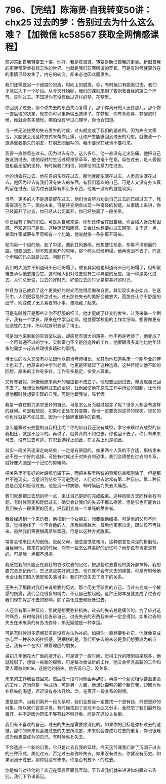 # 796、【完结】陈海贤·自我转变50讲：chx25 过去的梦：告别过去为什么这么难？【加微信 kc58567 获取全网情感课程】

欢迎来到自我转变五十讲，你好，我是陈海贤。转变是新旧自我的更替。新旧自我的更替常常会有标志性的世界。也就是我们前面所谓的契机，可是有时候就算外在的事情已经发生了。内在的转变，却未必也因此而发生。

我们还需要另一个维度的脱离，时间上的脱离。😊，有时候只有脱离过去，我们才能进入下一个阶段。从今天开始呢，我们的课就来到了告别救自我的第三个环节，告别过去。不知道你有没有做过这样的梦，在梦里。

你回到了过去，那个你失去的东西失而复得了。那个你离开的人还在那儿，那个你一直后悔的决定，现在你可以重新做出选择了。在梦里，你有多欣喜，梦醒的时候，你就会有多惆怅。哪怕没有学过心理学，你也会知道。

当一些无法接受的失去发生的时候，过去就变成了我们的避难所。因为失去太痛苦，大脑就会用这种方式来帮你止痛，让你产生能够回到过去的幻想。就像我一个遭遇重要损失的朋友，在朋友圈里写的，我不要现在我也不要将来。

我要一直停留在过去。因为过去有你。这么多年，他一直没有走出伤痛，他把自己放逐到过去，哪怕现时的生活过得潦寥草草，他也毫不在意。留在过去，是人最倔强也最无望的坚持。有时候我们相信，如果他的注意力在过去。

他的想象在过去，他在意的东西在过去，那他就能生活在过去。人愿意生活在过去，是因为过去有我们没有失去的东西，有我们喜欢的自己。可是人又没有办法真的留在过去，因为过去就算有那么多东西，他唯一没有的就是现实。

当然，更多的人不是想要留在过去，他们也会努力劝说自己过去的已经过去了，我需要活在当下，面向未来。可是转变期会出现一种奇怪的裂缝。从事情上来讲，你已经离开了过去，你已经从公司离开，你已经脱离了一段关系。

你已经有了新的职位。可是从自我来讲，你却还停留在旧自我。你会陷入迷茫和困惑，不知道自己是谁。这种迷茫和困惑，又会让你想要向过去回望。关于这一点，美国作家威廉布里奇斯有一个比喻，他说就像一条船离开码头。

驶向另一个目的地，到了中途，遇到狂风暴雨，他想要往前走，却看不清前面的路，想要回去，却不知道离开的时候，那个码头已经坍塌，他再也回不去了。而这个坍塌的码头就是过去。问题在于。

我们的大脑并不知道码头已经坍塌了，或者其实他也知道码头已经坍塌了，但却很难去承认他去接受它。这时候人们对过去就有三种典型的反应。第一种是美化过去。人们总爱说，过去的好时光，好像过去的时光是更美好的时光。

并且为自己放弃了这个更美好的时光而觉得后悔和自责。其实现实未必如此，在迷茫中，人们更容易怀念过去。过去那些失去的美好会被放大，而那些让你不舒服的细节，则变成了无关紧要的小事，被隐藏了起来。

可是有时候正是那些让你不舒服的细节，他才促成了转变的发生。让我来举一个例子，我有一个学员，原来在中学当老师，他觉得学校里的工作太细碎，想要做更有创造性的工作，所以就辞职去读了博士。

可是当他来到新的实验室以后，却感觉有很大的落差。他不再是老师了，他变成了一个再普通不过的学生。实验室也不全是创造性的工作，他要跟很多其他比他年轻多的同学一起去处理很多琐碎的事情。

博士生的收入又没有办法跟他以前当老师相比。尤其当他知道系里一个刚毕业的博士也去了，他原来的中学当老师，他更是怀疑起了这种选择。这种怀疑让他不断的回想，原来的工作有多好，工作有多稳定，多受人尊重。

又有寒暑假，好像他原来离开的理由都不成立了。他想要回到过去，却发现自己回不去了。我想让他理解过去的全貌，让他回忆他在原先工作中所受的限制，让他想想他那时候想要实现的自我。可是他跟我说，陈老师。

我是一直在努力追求更好的自己，可是怎么反而越过越差了呢？很多人都会有这样的疑问。可是我想说，如果你正处在转变期，你也一定要面对这样的现实。现在的你也许就是不如过去。因为一个破碎重建中的自我。

怎么能跟过去完整的自我相比呢？你的新自我还没有成型，拿它来跟过去成型的自我相比，就是不公平的。再说了，就算真的不如过去，你也回不去了。你只有未来可去，没有过去可逃。在职业选择上如此，在关系上也是如此。

其实一段关系逐渐走向结束，一定是有原因的。如果两个人真的不合适，那结束未必不是一个好的选择。可是有时候出于对失去的恐惧。我们会理想化过去的关系，就好像大脑是一个记忆的剪辑师。

把关系里所有好的片段都剪辑下来，而把关系里所有的背叛伤害都删除了。但是那并不是现实。当意识到结束不可避免时，人们对过去常常有第二种反应。第二种反应是否定和贬低过去。他是另一种防御，有时候因为失去太痛苦。

我们就想把过去想的坏一点，来让自己更好的完成脱离。这种防御方式同样会有问题，有时候否定和贬低过去，确实会让我们的失去不那么痛苦，但是它也可能会让我们失去一段重要的历史，把我们变成一个单纯的受害者。

我曾经遇到一个来访者，他找到一个女朋友，想要跟他结婚，可是他的父母不同意，觉得他找了一个不合适的人，矛盾越闹越大，最后他离家出走，跟父母不再往来。虽然我们需要脱离原生家庭，但是以这种方式脱离。

常常会带来巨大的创伤。说起父母，他总是恨意难消，这种恨意在深深的折磨他。当我问他，原来在家的时候，你有一些怎么样美好的记忆吗？他却说有肯定是有的，可是我一点都不想提。

我感觉我的头脑正在疯狂的篡改过去的记忆，把那些过去曾经的美好都抹掉。我想要完全忘记他们。忘记这些美好的过去，也许就不会有失去的痛苦。可是有时候他也会让我们陷入愤怒和失落当中。我们不仅失去了当下的关系。

还失去了那段对我们来说重要的历史。那个历史里珍贵的自己。当过去变成一个敏感的伤痛，我们会花很多的精力，不让自己想起他。这种压抑本身就变成了过去对我们现在挥之不去的影响。除了美化过去和贬低过去。

人还会有第三种反应，那就是想要弥补损失。过去的失去总是痛苦的。为了应对这种痛苦，有时候我们会告诉自己，过去失去的东西我未来一定会得到。如果过去的失去在未来真的有办法弥补，那无疑他是一种幸运。

可是有时候很多遗憾其实是没有办法弥补的。如果你一直想要弥补它，他就会变成你心里一种永久的挫折感。更糟糕的是，我们所失去的未必是我们想要成为的自己。我有一个在大厂做管理层的朋友。

最初几年他在大厂做的挺开心，可是做了一段时间，觉得工作的限制越来越多，他就辞职了，想做一些新的探索，可是每次尝试新的工作，他又会怀念高薪的工作和受人尊敬的title，这是他的损失。他告诉自己，没关系。

未来的工作我会拽回来。然后过一段时间他会再辞职，再换一个薪资相似甚至更高的工作，这当然是一种成功，可是另一方面，他想让探索的那个新自我，却因为弥补损失的渴望，迟迟没有办法开始。😊，在离开一段关系的时候。

更是这样。当我们离开一段关系时，我们会想我一定要找一个更有钱、外貌更好的对象。所以我们苦苦寻觅，有时候找到了发现不合适又分手，全然忘了我们最开始离开，并不是因为前任不够有钱不够好看，而是在这段关系里。

我们有不喜欢的自己。过去的失去是需要你消化的。如果你的目标是弥补过去的遗憾，那你的未来也会被过去的失去所决定，未来就会变成对过去的重复，你也很难成为你想要成为的自己。有时候弥补失去。

不会造成一个新的自我，它只是过去自我的延续。今天这节课我们讲了沉溺于过去的三种形式，美化过去、否定过去和弥补失去。如果没有过去，你就没有历史。如果沉溺于过去，那你就没有未来。你是否有放不下的过去。

你是如何对待他的？欢迎在留言区跟我互动。下节课我们就来讲讲如何跟过去告别，我们下节课再见。